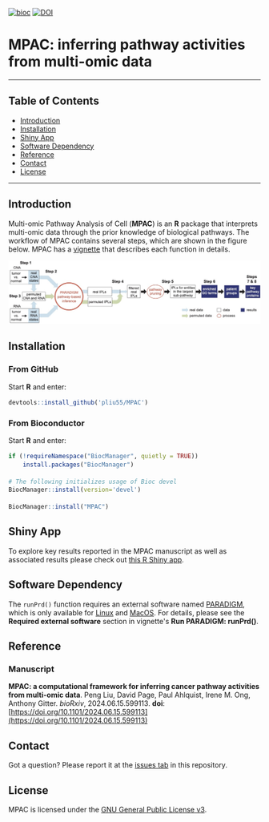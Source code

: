 [![bioc](http://www.bioconductor.org/shields/years-in-bioc/MPAC.svg)](http://bioconductor.org/packages/MPAC) [![DOI](https://zenodo.org/badge/664257440.svg)](https://zenodo.org/doi/10.5281/zenodo.10805479)

MPAC: inferring pathway activities from multi-omic data
===========================================

* * *

Table of Contents
-----------------

* [Introduction](#introduction)
* [Installation](#installation)
* [Shiny App](#shinyapp)
* [Software Dependency](#softwaredependency)
* [Reference](#reference)
* [Contact](#contact)
* [License](#license)

* * *

## <a name='introduction'></a> Introduction

Multi-omic Pathway Analysis of Cell (__MPAC__) is an __R__ package that 
interprets multi-omic data through the prior knowledge of biological pathways.
The workflow of MPAC contains several steps, which are shown in 
the figure below.  MPAC has a
[vignette](https://bioconductor.org/packages/devel/bioc/vignettes/MPAC/inst/doc/MPAC.html) that describes each function in details.

<p align='center'>
    <img src="vignettes/workflow.jpg" width="800">
</p>

## <a name='installation'></a> Installation

### From GitHub

Start __R__ and enter: 

```r
devtools::install_github('pliu55/MPAC')
```

### From Bioconductor

Start __R__ and enter:

```r
if (!requireNamespace("BiocManager", quietly = TRUE))
    install.packages("BiocManager")

# The following initializes usage of Bioc devel
BiocManager::install(version='devel')

BiocManager::install("MPAC")
```


## <a name="shinyapp"></a> Shiny App

To explore key results reported in the MPAC manuscript as well as associated
results please check out
[this R Shiny app](https://github.com/pliu55/MPAC_Shiny).


## <a name="softwaredependency"></a> Software Dependency

The `runPrd()` function requires an external software named 
[PARADIGM](https://doi.org/10.1093/bioinformatics/btq182),
which is only available for 
[Linux](
https://github.com/sng87/paradigm-scripts/tree/master/public/exe/LINUX) and 
[MacOS](
https://github.com/sng87/paradigm-scripts/tree/master/public/exe/MACOSX).
For details, please see the __Required external software__ section in vignette's __Run PARADIGM: runPrd()__.


## <a name="reference"></a> Reference

### Manuscript

__MPAC: a computational framework for inferring cancer pathway activities from multi-omic data__. Peng Liu, David Page, Paul Ahlquist, Irene M. Ong, Anthony Gitter. _bioRxiv_, 2024.06.15.599113. __doi__: [https://doi.org/10.1101/2024.06.15.599113](https://doi.org/10.1101/2024.06.15.599113)

## <a name="contact"></a> Contact

Got a question? Please report it at the [issues tab](https://github.com/pliu55/MPAC/issues) in this repository.

## <a name="license"></a> License

MPAC is licensed under the [GNU General Public License v3](LICENSE.md).
